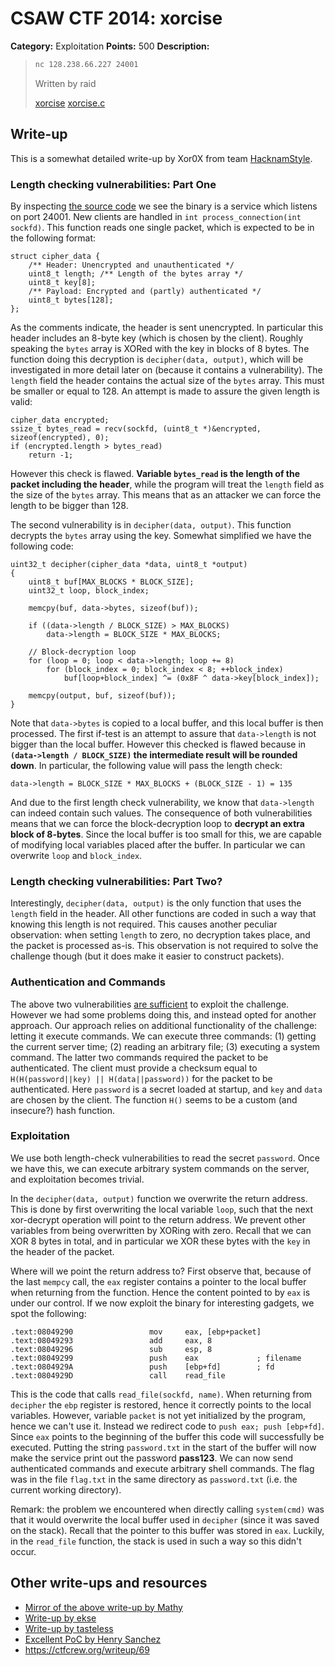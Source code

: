 # CSAW CTF 2014: xorcise

**Category:** Exploitation
**Points:** 500
**Description:**

> ```bash
> nc 128.238.66.227 24001
> ```
>
> Written by raid
>
> [xorcise](xorcise)
> [xorcise.c](xorcise.c)

## Write-up

This is a somewhat detailed write-up by Xor0X from team [HacknamStyle](http://www.hacknamstyle.net/).

### Length checking vulnerabilities: Part One

By inspecting [the source code](xorcise.c) we see the binary is a service which listens on port 24001. New clients are handled in `int process_connection(int sockfd)`. This function reads one single packet, which is expected to be in the following format:

	struct cipher_data {
		/** Header: Unencrypted and unauthenticated */
	    uint8_t length; /** Length of the bytes array */
	    uint8_t key[8];
		/** Payload: Encrypted and (partly) authenticated */
	    uint8_t bytes[128];
	};

As the comments indicate, the header is sent unencrypted. In particular this header includes an 8-byte key (which is chosen by the client). Roughly speaking the `bytes` array is XORed with the key in blocks of 8 bytes. The function doing this decryption is `decipher(data, output)`, which will be investigated in more detail later on (because it contains a vulnerability). The `length` field the header contains the actual size of the `bytes` array. This must be smaller or equal to 128. An attempt is made to assure the given length is valid:

    cipher_data encrypted;
    ssize_t bytes_read = recv(sockfd, (uint8_t *)&encrypted, sizeof(encrypted), 0);
    if (encrypted.length > bytes_read)
        return -1;

However this check is flawed. **Variable `bytes_read` is the length of the packet including the header**, while the program will treat the `length` field as the size of the `bytes` array. This means that as an attacker we can force the length to be bigger than 128.

The second vulnerability is in `decipher(data, output)`. This function decrypts the `bytes` array using the key. Somewhat simplified we have the following code:

	uint32_t decipher(cipher_data *data, uint8_t *output)
	{
	    uint8_t buf[MAX_BLOCKS * BLOCK_SIZE];
	    uint32_t loop, block_index;

	    memcpy(buf, data->bytes, sizeof(buf));

	    if ((data->length / BLOCK_SIZE) > MAX_BLOCKS)
	        data->length = BLOCK_SIZE * MAX_BLOCKS;

		// Block-decryption loop
	    for (loop = 0; loop < data->length; loop += 8)
	        for (block_index = 0; block_index < 8; ++block_index)
	            buf[loop+block_index] ^= (0x8F ^ data->key[block_index]);

	    memcpy(output, buf, sizeof(buf));
	}

Note that `data->bytes` is copied to a local buffer, and this local buffer is then processed. The first if-test is an attempt to assure that `data->length` is not bigger than the local buffer. However this checked is flawed because in **`(data->length / BLOCK_SIZE)` the intermediate result will be rounded down**. In particular, the following value will pass the length check:

	data->length = BLOCK_SIZE * MAX_BLOCKS + (BLOCK_SIZE - 1) = 135

And due to the first length check vulnerability, we know that `data->length` can indeed contain such values. The consequence of both vulnerabilities means that we can force the block-decryption loop to **decrypt an extra block of 8-bytes**. Since the local buffer is too small for this, we are capable of modifying local variables placed after the buffer. In particular we can overwrite `loop` and `block_index`.

### Length checking vulnerabilities: Part Two?

Interestingly, `decipher(data, output)` is the only function that uses the `length` field in the header. All other functions are coded in such a way that knowing this length is not required. This causes another peculiar observation: when setting `length` to zero, no decryption takes place, and the packet is processed as-is. This observation is not required to solve the challenge though (but it does make it easier to construct packets).

### Authentication and Commands

The above two vulnerabilities [are sufficient](https://gist.github.com/g05u/9e1ae04ad1252f709bb7) to exploit the challenge. However we had some problems doing this, and instead opted for another approach. Our approach relies on additional functionality of the challenge: letting it execute commands. We can execute three commands: (1) getting the current server time; (2) reading an arbitrary file; (3) executing a system command. The latter two commands required the packet to be authenticated. The client must provide a checksum equal to `H(H(password||key) || H(data||password))` for the packet to be authenticated. Here `password` is a secret loaded at startup, and `key` and `data` are chosen by the client. The function `H()` seems to be a custom (and insecure?) hash function.

### Exploitation

We use both length-check vulnerabilities to read the secret `password`. Once we have this, we can execute arbitrary system commands on the server, and exploitation becomes trivial.

In the `decipher(data, output)` function we overwrite the return address. This is done by first overwriting the local variable `loop`, such that the next xor-decrypt operation will point to the return address. We prevent other variables from being overwritten by XORing with zero. Recall that we can XOR 8 bytes in total, and in particular we XOR these bytes with the `key` in the header of the packet.


Where will we point the return address to? First observe that, because of the last `mempcy` call, the `eax` register contains a pointer to the local buffer when returning from the function. Hence the content pointed to by `eax` is under our control. If we now exploit the binary for interesting gadgets, we spot the following:

	.text:08049290                 mov     eax, [ebp+packet]
	.text:08049293                 add     eax, 8
	.text:08049296                 sub     esp, 8
	.text:08049299                 push    eax             ; filename
	.text:0804929A                 push    [ebp+fd]        ; fd
	.text:0804929D                 call    read_file

This is the code that calls `read_file(sockfd, name)`. When returning from `decipher` the `ebp` register is restored, hence it correctly points to the local variables. However, variable `packet` is not yet initialized by the program, hence we can't use it. Instead we redirect code to `push eax; push [ebp+fd]`. Since `eax` points to the beginning of the buffer this code will successfully be executed. Putting the string `password.txt` in the start of the buffer will now make the service print out the password **pass123**. We can now send authenticated commands and execute arbitrary shell commands. The flag was in the file `flag.txt` in the same directory as `password.txt` (i.e. the current working directory).

Remark: the problem we encountered when directly calling `system(cmd)` was that it would overwrite the local buffer used in `decipher` (since it was saved on the stack). Recall that the pointer to this buffer was stored in `eax`. Luckily, in the `read_file` function, the stack is used in such a way so this didn't occur.

## Other write-ups and resources

* [Mirror of the above write-up by Mathy](http://www.mathyvanhoef.com/2014/09/csaw-2014-xorcise-challenge.html)
* [Write-up by ekse](http://solution-36.blogspot.com/2014/09/csaw-2014-exploit-500-writeup-xorcise.html)
* [Write-up by tasteless](http://tasteless.eu/2014/09/xorcise-csaw-2014-exploiting-500/)
* [Excellent PoC by Henry Sanchez](https://gist.github.com/g05u/9e1ae04ad1252f709bb7)
* <https://ctfcrew.org/writeup/69>
